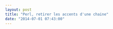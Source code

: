```yaml
---
layout: post
title: "Perl, retirer les accents d'une chaine"
date: "2014-07-01 07:43:00"
---
```

<script src="http://pastebin.com/embed_js.php?i=1aNsQmtZ"></script><br /><br /><script src="http://pastebin.com/embed_js.php?i=CJaLSma2"></script><br /><br /><div style="height: 0; overflow: hidden;">perl accent accents retirer supprimer unicode unicodedata<br /></div>

